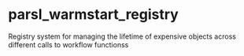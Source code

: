 # parsl_warmstart_registry
Registry system for managing the lifetime of expensive objects across different calls to workflow functionss
